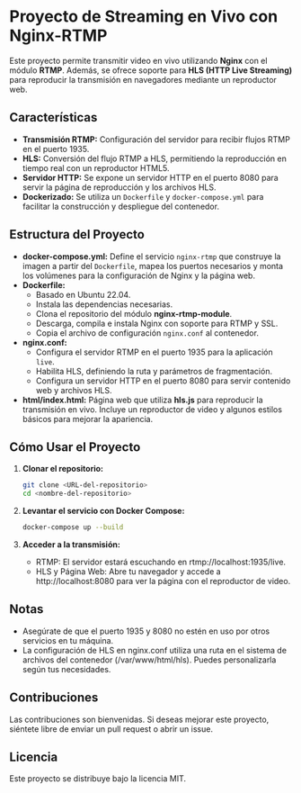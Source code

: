 # Proyecto de Streaming en Vivo con Nginx-RTMP

Este proyecto permite transmitir video en vivo utilizando **Nginx** con el módulo **RTMP**. Además, se ofrece soporte para **HLS (HTTP Live Streaming)** para reproducir la transmisión en navegadores mediante un reproductor web.

## Características

- **Transmisión RTMP:** Configuración del servidor para recibir flujos RTMP en el puerto 1935.
- **HLS:** Conversión del flujo RTMP a HLS, permitiendo la reproducción en tiempo real con un reproductor HTML5.
- **Servidor HTTP:** Se expone un servidor HTTP en el puerto 8080 para servir la página de reproducción y los archivos HLS.
- **Dockerizado:** Se utiliza un `Dockerfile` y `docker-compose.yml` para facilitar la construcción y despliegue del contenedor.

## Estructura del Proyecto

- **docker-compose.yml:** Define el servicio `nginx-rtmp` que construye la imagen a partir del `Dockerfile`, mapea los puertos necesarios y monta los volúmenes para la configuración de Nginx y la página web.
- **Dockerfile:** 
  - Basado en Ubuntu 22.04.
  - Instala las dependencias necesarias.
  - Clona el repositorio del módulo **nginx-rtmp-module**.
  - Descarga, compila e instala Nginx con soporte para RTMP y SSL.
  - Copia el archivo de configuración `nginx.conf` al contenedor.
- **nginx.conf:** 
  - Configura el servidor RTMP en el puerto 1935 para la aplicación `live`.
  - Habilita HLS, definiendo la ruta y parámetros de fragmentación.
  - Configura un servidor HTTP en el puerto 8080 para servir contenido web y archivos HLS.
- **html/index.html:** Página web que utiliza **hls.js** para reproducir la transmisión en vivo. Incluye un reproductor de video y algunos estilos básicos para mejorar la apariencia.

## Cómo Usar el Proyecto

1. **Clonar el repositorio:**
   ```bash
   git clone <URL-del-repositorio>
   cd <nombre-del-repositorio>
   ```
2. **Levantar el servicio con Docker Compose:**
   ```bash
   docker-compose up --build
3. **Acceder a la transmisión:**

   - RTMP: El servidor estará escuchando en rtmp://localhost:1935/live.
   - HLS y Página Web: Abre tu navegador y accede a http://localhost:8080 para ver la página con el reproductor de video.

## Notas

   - Asegúrate de que el puerto 1935 y 8080 no estén en uso por otros servicios en tu máquina.
   - La configuración de HLS en nginx.conf utiliza una ruta en el sistema de archivos del contenedor (/var/www/html/hls). Puedes personalizarla según tus necesidades.

## Contribuciones

Las contribuciones son bienvenidas. Si deseas mejorar este proyecto, siéntete libre de enviar un pull request o abrir un issue.

## Licencia

Este proyecto se distribuye bajo la licencia MIT.